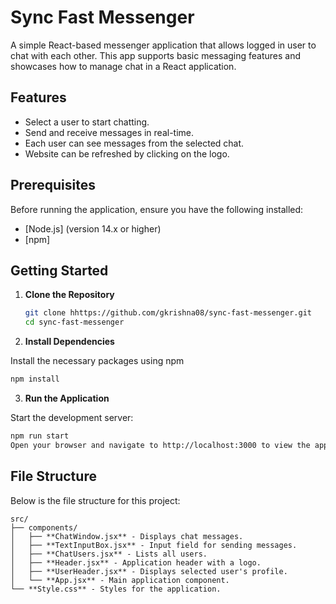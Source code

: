 # **Sync Fast Messenger**

A simple React-based messenger application that allows logged in user to chat with each other. This app supports basic messaging features and showcases how to manage chat in a React application.

## Features

- Select a user to start chatting.
- Send and receive messages in real-time.
- Each user can see messages from the selected chat.
- Website can be refreshed by clicking on the logo.

## Prerequisites

Before running the application, ensure you have the following installed:

- [Node.js] (version 14.x or higher)
- [npm]

## Getting Started

1. **Clone the Repository**

   ```bash
   git clone hhttps://github.com/gkrishna08/sync-fast-messenger.git
   cd sync-fast-messenger
   ```

2. **Install Dependencies**

Install the necessary packages using npm
   ```bash
   npm install
   ```

3. **Run the Application**

Start the development server:
   ```bash
   npm run start
   Open your browser and navigate to http://localhost:3000 to view the application.
   ```
## File Structure

Below is the file structure for this project:

```plaintext
src/
├── components/
│   ├── **ChatWindow.jsx** - Displays chat messages.
│   ├── **TextInputBox.jsx** - Input field for sending messages.
│   ├── **ChatUsers.jsx** - Lists all users.
│   ├── **Header.jsx** - Application header with a logo.
│   ├── **UserHeader.jsx** - Displays selected user's profile.
│   └── **App.jsx** - Main application component.
└── **Style.css** - Styles for the application.
